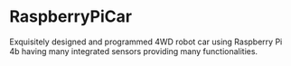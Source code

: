 # RaspberryPiCar
Exquisitely designed and programmed 4WD robot car using Raspberry Pi 4b having many integrated sensors providing many functionalities.
